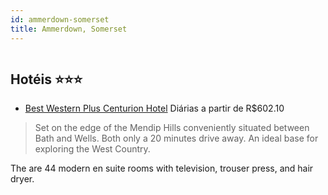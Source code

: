 ```yaml
---
id: ammerdown-somerset
title: Ammerdown, Somerset
---
```


<center><img src="http://photos.hotelbeds.com/giata/11/114059/114059a_hb_a_001.jpg" alt="" /></center>


## Hotéis ⭐️⭐️⭐️

-    [Best Western Plus Centurion Hotel](https://www.hurb.com/aud/https://www.hurb.com/hoteis/ammerdown/best-western-plus-centurion-hotel-JNP-JP060299?cmp=18055) Diárias a partir de R$602.10
   > Set on the edge of the Mendip Hills conveniently situated between Bath and Wells. Both only a 20 minutes drive away. An ideal base for exploring the West Country.

The are 44 modern en suite rooms with television, trouser press, and hair dryer.
